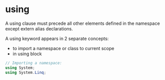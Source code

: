 # using

A using clause must precede all other elements defined in the namespace except extern alias declarations.

A using keyword appears in 2 separate concepts:
- to import a namespace or class to current scope
- in using block


```cs
// Importing a namespace:
using System;
using System.Linq;
```